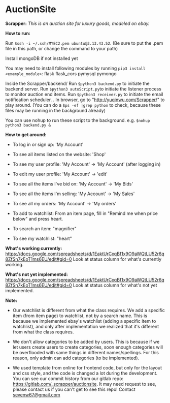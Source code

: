 # AuctionSite


**Scrapper:** 
*This is an auction site for luxury goods, modeled on ebay.*





**How to run:**

Run `$ssh -i ~/.ssh/MYEC2.pem ubuntu@3.13.43.52`. (Be sure to put the .pem file in this path, or change the command to your path)

Install mongoDB if not installed yet

You may need to install following modules by running `pip3 install <example_module>`:
flask
flask_cors
pymysql
pymongo

Inside the Scrapper/backend/
Run `$python3 backend.py` to initiate the backend server. 
Run `$python3 autoScript.py`to initiate the listener process to monitor auction end items.
Run `$python3 receiver.py` to initiate the email notification scheduler.
.
In browser, go to "http://yuqinwu.com/Scrapper/" to play around. (You can do a `$ps -ef |grep python` to check, because these files may be running in the background already)

You can use nohup to run these script to the background. e.g. `$nohup python3 backend.py &`


**How to get around:**

*  To log in or sign up: 'My Account'

*  To see all items listed on the website: 'Shop'

*  To see my user profile: 'My Account' -> 'My Account' (after logging in)

*  To edit my user profile: 'My Account' -> 'edit'

*  To see all the items I've bid on: 'My Account' -> 'My Bids'

*  To see all the items I'm selling: 'My Account' -> 'My Sales'

*  To see all my orders: 'My Account' -> 'My orders'

*  To add to watchlist: From an item page, fill in "Remind me when price below" and press heart.

*  To search an item: "magnifier"

*  To see my watchlist: "heart"



**What's working currently:**
https://docs.google.com/spreadsheets/d/1EaktUrCxqBf1x9O9aWQtLU52r6q8ZfSn7kEoT1ms6EU/edit#gid=0
Look at status column for what's currently working.



**What's not yet implemented:**
https://docs.google.com/spreadsheets/d/1EaktUrCxqBf1x9O9aWQtLU52r6q8ZfSn7kEoT1ms6EU/edit#gid=0
Look at status column for what's not yet implemented.



**Note:**

*  Our watchlist is different from what the class requires. We add a specific item (from item page) to watchlist, not by a search name. This is because we implemented ebay's watchlist (adding a specific item to watchlist), and only after implementation we realized that it's different from what the class requires.

*  We don't allow categories to be added by users. This is because if we let users create users to create categories, soon enough categories will be overflooded with same things in different names/spellings. For this reason, only admin can add categories (to be implemented).

*  We used template from online for frontend code, but only for the layout and css style, and the code is changed a lot during the development. You can see our commit history from our gitlab repo: https://gitlab.com/_scrapper/auctionsite. It may need request to see, please contact us if you can't get to see this repo! Contact sevenw67@gmail.com


